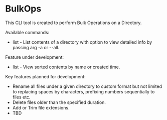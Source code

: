 # BulkOps
This CLI tool is created to perform Bulk Operations on a Directory. 

Available commands:
  * list - List contents of a directory with option to view detailed info by passing arg -a or --all. 

Feature under development:
  * list - View sorted contents by name or created time.

Key features planned for development:
  *  Rename all files under a given directory to custom format but not limited to replacing spaces by characters, prefixing numbers sequentially to files etc.
  *  Delete files older than the specified duration.
  *  Add or Trim file extensions.
  *  TBD
